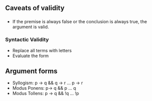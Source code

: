 ## Caveats of validity
###
* If the premise is always false or the conclusion is always true, the argument is valid.

### Syntactic Validity
* Replace all terms with letters
* Evaluate the form

## Argument forms
* Syllogism: p -> q && q -> r ... p -> r
* Modus Ponens: p-> q && p ... q
* Modus Tollens: p -> q && !q ... !p
